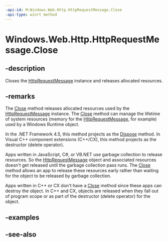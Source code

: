 ```yaml
---
-api-id: M:Windows.Web.Http.HttpRequestMessage.Close
-api-type: winrt method
---
```


<!-- Method syntax
public void Close()
-->

# Windows.Web.Http.HttpRequestMessage.Close

## -description
Closes the [HttpRequestMessage](httprequestmessage.md) instance and releases allocated resources.

## -remarks
The [Close](httprequestmessage_close_811482585.md) method releases allocated resources used by the [HttpRequestMessage](httprequestmessage.md) instance. The [Close](httprequestmessage_close_811482585.md) method can manage the lifetime of system resources (memory for the [HttpRequestMessage](httprequestmessage.md), for example) used by a Windows Runtime object.

In the .NET Framework 4.5, this method projects as the [Dispose](httprequestmessage_dispose.md) method. In Visual C++ component extensions (C++/CX), this method projects as the destructor (delete operator).

Apps written in JavaScript, C#, or VB.NET use garbage collection to release resources. So the [HttpRequestMessage](httprequestmessage.md) object and associated resources doesn't get released until the garbage collection pass runs. The [Close](httprequestmessage_close.md) method allows an app to release these resources early rather than waiting for the object to be released by garbage collection.

Apps written in C++ or CX don't have a [Close](httprequestmessage_close.md) method since these apps can destroy the object. In C++ and CX, objects are released when they fall out of program scope or as part of the destructor (delete operator) for the object.

## -examples

## -see-also
